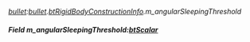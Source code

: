 _[bullet](../../modules/bullet/bullet-module.md):[bullet](../../modules/bullet/bullet-module.md).[btRigidBodyConstructionInfo](../../modules/bullet/bullet-btrigidbodyconstructioninfo.md).m\_angularSleepingThreshold_
##### Field m\_angularSleepingThreshold:[btScalar](../../modules/bullet/bullet-btscalar.md)

